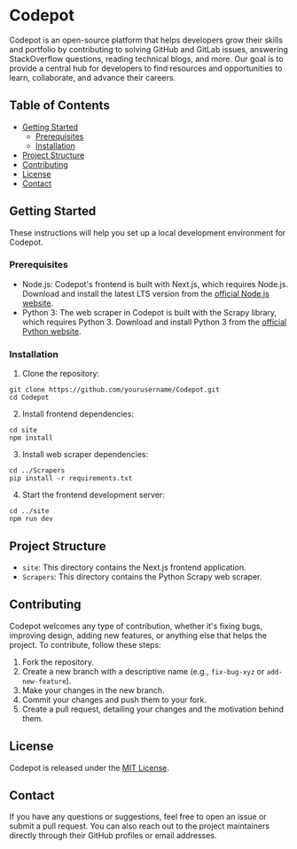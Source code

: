 
# Codepot

Codepot is an open-source platform that helps developers grow their skills and portfolio by contributing to solving GitHub and GitLab issues, answering StackOverflow questions, reading technical blogs, and more. 
Our goal is to provide a central hub for developers to find resources and opportunities to learn, collaborate, and advance their careers.

## Table of Contents

- [Getting Started](#getting-started)
  - [Prerequisites](#prerequisites)
  - [Installation](#installation)
- [Project Structure](#project-structure)
- [Contributing](#contributing)
- [License](#license)
- [Contact](#contact)

## Getting Started

These instructions will help you set up a local development environment for Codepot.

### Prerequisites

- Node.js: Codepot's frontend is built with Next.js, which requires Node.js. Download and install the latest LTS version from the [official Node.js website](https://nodejs.org/).
- Python 3: The web scraper in Codepot is built with the Scrapy library, which requires Python 3. Download and install Python 3 from the [official Python website](https://www.python.org/downloads/).

### Installation

1. Clone the repository:

```
git clone https://github.com/yourusername/Codepot.git
cd Codepot
```

2. Install frontend dependencies:

```
cd site
npm install
```


3. Install web scraper dependencies:

```
cd ../Scrapers
pip install -r requirements.txt
```


4. Start the frontend development server:

```
cd ../site
npm run dev
```


## Project Structure

- `site`: This directory contains the Next.js frontend application.
- `Scrapers`: This directory contains the Python Scrapy web scraper.

## Contributing

Codepot welcomes any type of contribution, whether it's fixing bugs, improving design, adding new features, or anything else that helps the project. To contribute, follow these steps:

1. Fork the repository.
2. Create a new branch with a descriptive name (e.g., `fix-bug-xyz` or `add-new-feature`).
3. Make your changes in the new branch.
4. Commit your changes and push them to your fork.
5. Create a pull request, detailing your changes and the motivation behind them.

## License

Codepot is released under the [MIT License](LICENSE).

## Contact

If you have any questions or suggestions, feel free to open an issue or submit a pull request. You can also reach out to the project maintainers directly through their GitHub profiles or email addresses.
